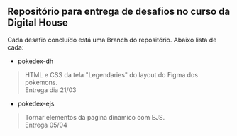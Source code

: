 ## Repositório para entrega de desafios no curso da Digital House

Cada desafio concluído está uma Branch do repositório. Abaixo lista de cada:

- pokedex-dh
>HTML e CSS da tela "Legendaries" do layout do Figma dos pokemons.<br>
>Entrega dia 21/03

- pokedex-ejs
>Tornar elementos da pagina dinamico com EJS.<br>
>Entrega 05/04  
